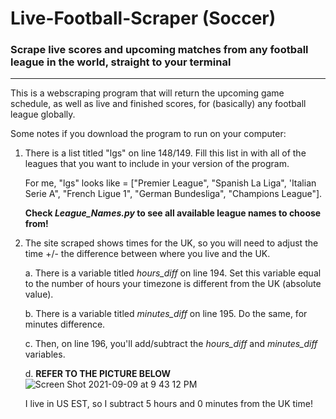 # Live-Football-Scraper (Soccer)
### Scrape live scores and upcoming matches from any football league in the world, straight to your terminal
---
This is a webscraping program that will return the upcoming game schedule, as well as live and finished scores, for (basically) any football league globally.

Some notes if you download the program to run on your computer:

1. There is a list titled "lgs" on line 148/149.  Fill this list in with all of the leagues that you want to include in your version of the program.  

    For me, "lgs" looks like = ["Premier League", "Spanish La Liga", 'Italian Serie A", "French Ligue 1", "German Bundesliga", "Champions League"].  
    
    **Check *League_Names.py* to see all available league names to choose from!**
3. The site scraped shows times for the UK, so you will need to adjust the time +/- the difference between where you live and the UK.  

      a. There is a variable titled *hours_diff* on line 194.  Set this variable equal to the number of hours your timezone is different from the UK (absolute value).
 
      b. There is a variable titled *minutes_diff* on line 195.  Do the same, for minutes difference.
      
      c. Then, on line 196, you'll add/subtract the *hours_diff* and *minutes_diff* variables.
      
      d. **REFER TO THE PICTURE BELOW**
      ![Screen Shot 2021-09-09 at 9 43 12 PM](https://user-images.githubusercontent.com/69558085/132785517-92b928eb-452b-4ca0-bcda-d4b71be61dc9.png)
      
      I live in US EST, so I subtract 5 hours and 0 minutes from the UK time!
